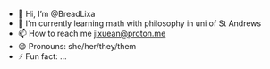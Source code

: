 - 👋 Hi, I’m @BreadLixa
- 🌱 I’m currently learning math with philosophy in uni of St Andrews
- 📫 How to reach me jixuean@proton.me
- 😄 Pronouns: she/her/they/them
- ⚡ Fun fact: ...

<!---
BreadLixa/BreadLixa is a ✨ special ✨ repository because its `README.md` (this file) appears on your GitHub profile.
You can click the Preview link to take a look at your changes.
--->
